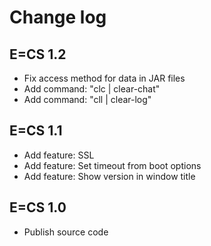 # Change log

## E=CS 1.2

- Fix access method for data in JAR files
- Add command: "clc | clear-chat"
- Add command: "cll | clear-log"

## E=CS 1.1

- Add feature: SSL
- Add feature: Set timeout from boot options
- Add feature: Show version in window title

## E=CS 1.0

- Publish source code
